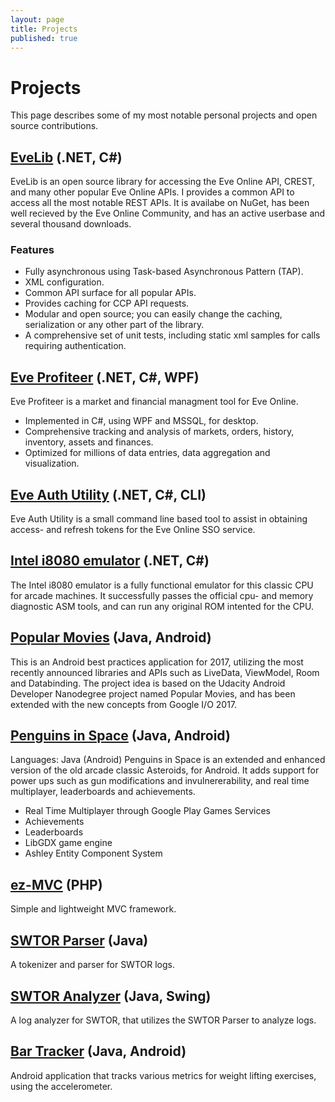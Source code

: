 ```yaml
---
layout: page
title: Projects
published: true
---
```

# Projects

This page describes some of my most notable personal projects and open source contributions.

## [EveLib](https://github.com/ezet/evelib) (.NET, C#)

EveLib is an open source library for accessing the Eve Online API, CREST, and many other popular Eve Online APIs. I provides a common API to access all the most notable REST APIs.
It is availabe on NuGet, has been well recieved by the Eve Online Community, and has an active userbase and several thousand downloads.

### Features

* Fully asynchronous using Task-based Asynchronous Pattern (TAP).
* XML configuration.
* Common API surface for all popular APIs.
* Provides caching for CCP API requests.
* Modular and open source; you can easily change the caching, serialization or any other part of the library.
* A comprehensive set of unit tests, including static xml samples for calls requiring authentication.

## [Eve Profiteer](https://github.com/ezet/eve-profiteer) (.NET, C#, WPF)

Eve Profiteer is a market and financial managment tool for Eve Online.

* Implemented in C#, using WPF and MSSQL, for desktop.
* Comprehensive tracking and analysis of markets, orders, history, inventory, assets and finances.
* Optimized for millions of data entries, data aggregation and visualization.

## [Eve Auth Utility](https://github.com/ezet/EveAuthUtility) (.NET, C#, CLI)

Eve Auth Utility is a small command line based tool to assist in obtaining access- and refresh tokens for the Eve Online SSO service.

## [Intel i8080 emulator](https://github.com/ezet/i8080-emulator) (.NET, C#)

The Intel i8080 emulator is a fully functional emulator for this classic CPU for arcade machines. It successfully passes the official cpu- and memory diagnostic ASM tools, and can run any original ROM intented for the CPU.

## [Popular Movies](https://github.com/ezet/popular-movies) (Java, Android)

This is an Android best practices application for 2017, utilizing the most recently announced libraries and APIs such as LiveData, ViewModel, Room and Databinding. The project idea is based on the Udacity Android Developer Nanodegree project named Popular Movies, and has been extended with the new concepts from Google I/O 2017.

## [Penguins in Space](https://github.com/ezet/penguins-in-space) (Java, Android)

Languages: Java (Android)
Penguins in Space is an extended and enhanced version of the old arcade classic Asteroids, for Android. It adds support for power ups such as gun modifications and invulnererability, and real time multiplayer, leaderboards and achievements.

* Real Time Multiplayer through Google Play Games Services
* Achievements
* Leaderboards
* LibGDX game engine
* Ashley Entity Component System

## [ez-MVC](https://github.com/ezet/ez-mvc) (PHP)

Simple and lightweight MVC framework.

## [SWTOR Parser](https://github.com/ezet/swtor-parser) (Java)

A tokenizer and parser for SWTOR logs.

## [SWTOR Analyzer](https://github.com/ezet/swtor-analyzer) (Java, Swing)

A log analyzer for SWTOR, that utilizes the SWTOR Parser to analyze logs.

## [Bar Tracker](https://github.com/ezet/bar-tracker) (Java, Android)

Android application that tracks various metrics for weight lifting exercises, using the accelerometer.